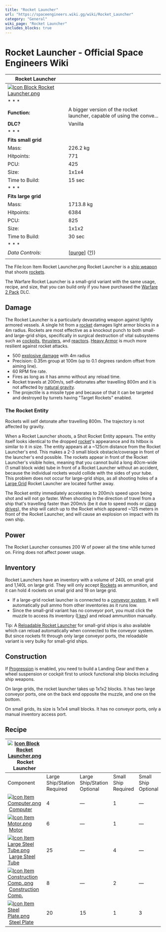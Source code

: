 ```yaml
---
title: "Rocket Launcher"
url: "https://spaceengineers.wiki.gg/wiki/Rocket_Launcher"
category: "General"
wiki_page: "Rocket Launcher"
includes_blocks: true
---
```


# Rocket Launcher - Official Space Engineers Wiki

| Rocket Launcher |     |
| --- | --- |
| [![Icon Block Rocket Launcher.png](https://spaceengineers.wiki.gg/images/Icon_Block_Rocket_Launcher.png?b2064b)](https://spaceengineers.wiki.gg/wiki/File:Icon_Block_Rocket_Launcher.png) |     |
| * * * |     |
| **Function:** | A bigger version of the rocket launcher, capable of using the conve... |
| **DLC?** | Vanilla |
| * * * |     |
| **Fits small grid** |     |
| Mass: | 226.2 kg |
| Hitpoints: | 771 |
| PCU: | 425 |
| Size: | 1x1x4 |
| Time to Build: | 15 sec |
| * * * |     |
| **Fits large grid** |     |
| Mass: | 1713.8 kg |
| Hitpoints: | 6384 |
| PCU: | 825 |
| Size: | 1x1x2 |
| Time to Build: | 30 sec |
| * * * |     |
| _Data Controls:_ | \[[purge](https://spaceengineers.wiki.gg/wiki/Rocket_Launcher?action=purge)\] ([?](https://spaceengineers.wiki.gg/wiki/Template:Info_Block))) |
|     |     |

The File:Icon Item Rocket Launcher.png Rocket Launcher is a [ship weapon](https://spaceengineers.wiki.gg/wiki/Block_Weapons "Block Weapons") that shoots [rockets](https://spaceengineers.wiki.gg/wiki/Rocket "Rocket").

The Warfare Rocket Launcher is a small-grid variant with the same usage, recipe, and size, that you can build only if you have purchased the [Warfare 2 Pack](https://spaceengineers.wiki.gg/wiki/Warfare_2_Pack "Warfare 2 Pack") DLC.

## Damage

The Rocket Launcher is a particularly devastating weapon against lightly armored vessels. A single hit from a [rocket](https://spaceengineers.wiki.gg/wiki/Rocket "Rocket") damages light armor blocks in a 4m radius. Rockets are most effective as a knockout punch to both small- and large-grid ships, specifically in surgical destruction of vital subsystems such as [cockpits](https://spaceengineers.wiki.gg/wiki/Cockpit "Cockpit"), [thrusters](https://spaceengineers.wiki.gg/wiki/Thruster "Thruster"), and [reactors](https://spaceengineers.wiki.gg/wiki/Reactor "Reactor"). [Heavy Armor](https://spaceengineers.wiki.gg/wiki/Heavy_Armor_Block "Heavy Armor Block") is much more resilient against rocket attacks.

*   500 [explosive damage](https://spaceengineers.wiki.gg/wiki/Damage_Mechanics "Damage Mechanics") with 4m radius
*   Precision: 0.35m group at 100m (up to 0.1 degrees random offset from aiming line).
*   60 RPM fire rate.
*   Fires as long as it has ammo without any reload time.
*   Rocket travels at 200m/s, self-detonates after travelling 800m and it is not affected by [natural gravity](https://spaceengineers.wiki.gg/wiki/Gravity "Gravity").
*   The projectile is a missile type and because of that it can be targeted and destroyed by turrets having "Target Rockets" enabled.

### The Rocket Entity

Rockets will self detonate after travelling 800m. The trajectory is not affected by gravity.

When a Rocket Launcher shoots, a Shot Rocket Entity appears. The entity itself looks identical to the dropped [rocket](https://spaceengineers.wiki.gg/wiki/Rocket "Rocket")'s appearance and its hitbox is similar to it in size. The entity appears at a ~125cm distance from the Rocket Launcher's end. This makes a 2-3 small block obstacle/coverage in front of the launcher's end possible. The rockets appear in front of the Rocket Launcher's visible holes, meaning that you cannot build a long 40cm-wide (1 small block wide) tube in front of a Rocket Launcher without an accident, because the individual rockets would collide with the sides of your tube. This problem does not occur for large-grid ships, as all shooting holes of a [Large Grid](https://spaceengineers.wiki.gg/wiki/Large_Grid "Large Grid") Rocket Launcher are located further away.

The Rocket entity immediately accelerates to 200m/s speed upon being shot and will not go faster. When shooting in the direction of travel from a ship that's travelling faster than 200m/s (be it due to speed mods or [clang drives](https://spaceengineers.wiki.gg/wiki/Clang "Clang")), the ship will catch up to the Rocket which appeared ~125 meters in front of the Rocket Launcher, and will cause an explosion on impact with its own ship.

## Power

The Rocket Launcher consumes 200 W of power all the time while turned on. Firing does not affect power usage.

## Inventory

Rocket Launchers have an inventory with a volume of 240L on small grid and 1,140L on large grid. They will only accept [Rockets](https://spaceengineers.wiki.gg/wiki/Rocket "Rocket") as ammunition, and it can hold 4 rockets on small grid and 19 on large grid.

*   If a large-grid rocket launcher is connected to a [conveyor system](https://spaceengineers.wiki.gg/wiki/Conveyor_system "Conveyor system"), it will automatically pull ammo from other inventories as it runs low.
*   Since the small-grid variant has no conveyor port, you must click the muzzle to access its inventory ([I key](https://spaceengineers.wiki.gg/wiki/Key_Bindings "Key Bindings")) and reload ammunition manually.

Tip: A [Reloadable Rocket Launcher](https://spaceengineers.wiki.gg/wiki/Reloadable_Rocket_Launcher "Reloadable Rocket Launcher") for small-grid ships is also available which can reload automatically when connected to the conveyor system. But since rockets fit through only large conveyor ports, the reloadable variant is very bulky for small-grid ships.

## Construction

If [Progression](https://spaceengineers.wiki.gg/wiki/Progression "Progression") is enabled, you need to build a Landing Gear and then a wheel suspension or cockpit first to unlock functional ship blocks including ship weapons.

On large grids, the rocket launcher takes up 1x1x2 blocks. It has two large conveyor ports, one on the back end opposite the muzzle, and one on the bottom.

On small grids, its size is 1x1x4 small blocks. It has no conveyor ports, only a manual inventory access port.

## Recipe

| [![Icon Block Rocket Launcher.png](https://spaceengineers.wiki.gg/images/thumb/Icon_Block_Rocket_Launcher.png/21px-Icon_Block_Rocket_Launcher.png?b2064b)](https://spaceengineers.wiki.gg/wiki/Rocket_Launcher "Rocket Launcher") Rocket Launcher |     |     |     |     |
| --- | --- | --- | --- | --- |
| Component | Large Ship/Station  <br>Required | Large Ship/Station  <br>Optional | Small Ship  <br>Required | Small Ship  <br>Optional |
| [![Icon Item Computer.png](https://spaceengineers.wiki.gg/images/thumb/Icon_Item_Computer.png/21px-Icon_Item_Computer.png?65c1a4)](https://spaceengineers.wiki.gg/wiki/Computer "Computer") [Computer](https://spaceengineers.wiki.gg/wiki/Computer "Computer") | 4   | —   | 1   | —   |
| [![Icon Item Motor.png](https://spaceengineers.wiki.gg/images/thumb/Icon_Item_Motor.png/21px-Icon_Item_Motor.png?4a2f3f)](https://spaceengineers.wiki.gg/wiki/Motor "Motor") [Motor](https://spaceengineers.wiki.gg/wiki/Motor "Motor") | 6   | —   | 1   | —   |
| [![Icon Item Large Steel Tube.png](https://spaceengineers.wiki.gg/images/thumb/Icon_Item_Large_Steel_Tube.png/21px-Icon_Item_Large_Steel_Tube.png?31c1e4)](https://spaceengineers.wiki.gg/wiki/Large_Steel_Tube "Large Steel Tube") [Large Steel Tube](https://spaceengineers.wiki.gg/wiki/Large_Steel_Tube "Large Steel Tube") | 25  | —   | 4   | —   |
| [![Icon Item Construction Comp..png](https://spaceengineers.wiki.gg/images/thumb/Icon_Item_Construction_Comp..png/21px-Icon_Item_Construction_Comp..png?cdc26f)](https://spaceengineers.wiki.gg/wiki/Construction_Comp. "Construction Comp.") [Construction Comp.](https://spaceengineers.wiki.gg/wiki/Construction_Comp. "Construction Comp.") | 8   | —   | 2   | —   |
| [![Icon Item Steel Plate.png](https://spaceengineers.wiki.gg/images/thumb/Icon_Item_Steel_Plate.png/21px-Icon_Item_Steel_Plate.png?437e3a)](https://spaceengineers.wiki.gg/wiki/Steel_Plate "Steel Plate") [Steel Plate](https://spaceengineers.wiki.gg/wiki/Steel_Plate "Steel Plate") | 20  | 15  | 1   | 3   |